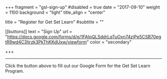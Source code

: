 +++
fragment = "gsl-sign-up"
#disabled = true
date = "2017-09-10"
weight = 1100
background = "light"
title_align = "center"


title = "Register for Get Set Learn"
#subtitle  = ""

[[buttons]]
  text = "Sign Up"
  url = "https://docs.google.com/forms/d/e/1FAIpQLSddrLqTuOxn74zjPe5CSB70egtR9wd4C3Ijrzk3PkThKKdUxw/viewform"
  color = "secondary"



+++

***

Click the button above to fill out our Google Form for the Get Set Learn Program.
